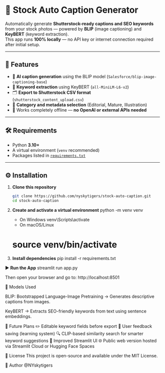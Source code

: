 # 📸 Stock Auto Caption Generator

Automatically generate **Shutterstock-ready captions and SEO keywords** from your stock photos — powered by **BLIP** (image captioning) and **KeyBERT** (keyword extraction).  
This app runs **100% locally** — no API key or internet connection required after initial setup.

---

## 🚀 Features
- 🧠 **AI caption generation** using the BLIP model (`Salesforce/blip-image-captioning-base`)
- 🔑 **Keyword extraction** using KeyBERT (`all-MiniLM-L6-v2`)
- 🗂️ **Export to Shutterstock CSV format** (`shutterstock_content_upload.csv`)
- 🎨 **Category and metadata selection** (Editorial, Mature, Illustration)
- 💾 Works completely offline — **no OpenAI or external APIs needed**

---

## 🛠️ Requirements
- Python **3.10+**
- A virtual environment (`venv` recommended)
- Packages listed in [`requirements.txt`](./requirements.txt)

---

## ⚙️ Installation

1. **Clone this repository**
   ```bash
   git clone https://github.com/nyskytigers/stock-auto-caption.git
   cd stock-auto-caption

2. **Create and activate a virtual environment**
    python -m venv venv
   - On Windows
    venv\Scripts\activate
   - On macOS/Linux
    # source venv/bin/activate

3. **Install dependencies**
    pip install -r requirements.txt

▶️ **Run the App**
    streamlit run app.py

Then open your browser and go to: 
    http://localhost:8501


🧠 Models Used

BLIP: Bootstrapped Language-Image Pretraining
→ Generates descriptive captions from images.

KeyBERT
→ Extracts SEO-friendly keywords from text using sentence embeddings.


🧩 Future Plans
✏️ Editable keyword fields before export
💬 User feedback saving (learning system)
🔍 CLIP-based similarity search for smarter keyword suggestions
🎨 Improved Streamlit UI
🌐 Public web version hosted via Streamlit Cloud or Hugging Face Spaces

🪪 License
This project is open-source and available under the MIT License.

👤 Author
@NYskytigers
